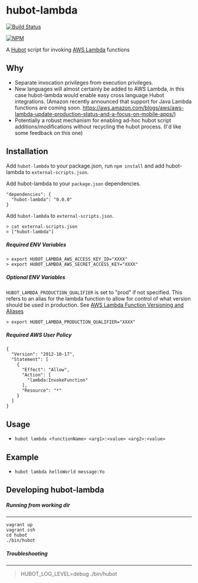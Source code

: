 # hubot-lambda
[![Build Status](https://travis-ci.org/davemkirk/hubot-lambda.svg?branch=master)](https://travis-ci.org/davemkirk/hubot-lambda)

[![NPM](https://nodei.co/npm/hubot-lambda.png?downloads=true)](https://nodei.co/npm/hubot-lambda/)

A [Hubot](https://hubot.github.com/) script for invoking [AWS Lambda](http://aws.amazon.com/lambda/) functions

## Why

- Separate invocation privileges from execution privileges.
- New languages will almost certainly be added to AWS Lambda, in this case hubot-lambda would enable easy cross language Hubot integrations. (Amazon recently announced that support for Java Lambda functions are coming soon. https://aws.amazon.com/blogs/aws/aws-lambda-update-production-status-and-a-focus-on-mobile-apps/)
- Potentially a robust mechanism for enabling ad-hoc hubot script additions/modifications without recycling the hubot process. (I'd like some feedback on this one)  

## Installation

Add `hubot-lambda` to your package.json, run `npm install` and add hubot-lambda to `external-scripts.json`.

Add hubot-lambda to your `package.json` dependencies.

```
"dependencies": {
  "hubot-lambda": "0.0.0"
}
```

Add `hubot-lambda` to `external-scripts.json`.

```
> cat external-scripts.json
> ["hubot-lambda"]
```

##### Required ENV Variables

```
> export HUBOT_LAMBDA_AWS_ACCESS_KEY_ID="XXXX"
> export HUBOT_LAMBDA_AWS_SECRET_ACCESS_KEY="XXXX"
```

##### Optional ENV Variables

`HUBOT_LAMBDA_PRODUCTION_QUALIFIER` is set to "prod" if not specified. This
refers to an alias for the lambda function to allow for control of what version
should be used in production. See [AWS Lambda Function Versioning and Aliases](http://docs.aws.amazon.com/lambda/latest/dg/versioning-aliases.html)

```
> export HUBOT_LAMBDA_PRODUCTION_QUALIFIER="XXXX"
```

##### Required AWS User Policy
```
{
  "Version": "2012-10-17",
  "Statement": [
    {
      "Effect": "Allow",
      "Action": [
        "lambda:InvokeFunction"
      ],
      "Resource": "*"
    }
  ]
}
```


Usage
-----

- `hubot lambda <functionName> <arg1>:<value> <arg2>:<value>`

Example
-----

- `hubot lambda helloWorld message:Yo`



## Developing hubot-lambda

##### Running from working dir
-----
```
vagrant up
vagrant ssh
cd hubot
./bin/hubot
```

##### Troubleshooting
-----
>HUBOT_LOG_LEVEL=debug ./bin/hubot

